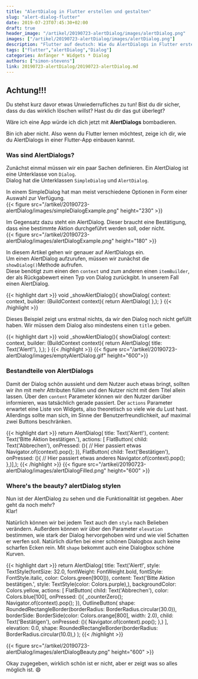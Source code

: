 ```yaml
---
title: "AlertDialog in Flutter erstellen und gestalten"
slug: "alert-dialog-flutter" 
date: 2019-07-23T07:45:30+02:00
draft: true
header_image: "/artikel/20190723-alertDialog/images/alertDialog.png"
images: ["/artikel/20190723-alertDialog/images/alertDialog.png"]
description: "Flutter auf deutsch: Wie du AlertDialogs in Flutter erstellen und gestalten kannst."
tags: ["flutter","alertDialog","Dialog"]
categories: Anfänger * Widgets * Dialog
authors: ["simon-stevens"]
link: 20190723-alertDialog/20190723-alertDialog.md
---
```


## Achtung!!!

Du stehst kurz davor etwas Unwiederrufliches zu tun! Bist du dir sicher, dass du das wirklich löschen willst? Hast du dir das gut überlegt?

Wäre ich eine App würde ich dich jetzt mit **AlertDialogs** bombadieren.

Bin ich aber nicht. Also wenn du Flutter lernen möchtest, zeige ich dir, wie du AlertDialogs in einer Flutter-App einbauen kannst.


### Was sind AlertDialogs?

Zunächst einmal müssen wir ein paar Sachen definieren. Ein AlertDialog ist eine Unterklasse von `Dialog`. <br>
Dialog hat die Unterklassen `SimpleDialog` und `AlertDialog`.

In einem SimpleDialog hat man meist verschiedene Optionen in Form einer Auswahl zur Verfügung.<br>
{{< figure src="/artikel/20190723-alertDialog/images/simpleDialogExample.png" height="230" >}}

Im Gegensatz dazu steht ein AlertDialog. Dieser braucht eine Bestätigung, dass eine bestimmte Aktion durchgeführt werden soll, oder nicht.<br>
{{< figure src="/artikel/20190723-alertDialog/images/alertDialogExample.png" height="180" >}}

In diesem Artikel gehen wir genauer auf AlertDialogs ein.<br>
Um einen AlertDialog aufzurufen, müssen wir zunächst die `showDialog()`Methode aufrufen. <br>
Diese benötigt zum einen den `context` und zum anderen einen `itemBuilder`, der als Rückgabewert einen Typ von Dialog zurückgibt. In unserem Fall einen AlertDialog.


{{< highlight dart >}}
 void _showAlertDialog(){
    showDialog(
      context: context,
      builder: (BuildContext context){
        return AlertDialog(
      },);
  }
{{< /highlight >}}

Dieses Beispiel zeigt uns erstmal nichts, da wir den Dialog noch nicht gefüllt haben.
Wir müssen dem Dialog also mindestens einen `title` geben.<br>

{{< highlight dart >}}
 void _showAlertDialog(){
    showDialog(
      context: context,
      builder: (BuildContext context){
        return AlertDialog(
          title: Text('Alert!'),
      },);
  }
{{< /highlight >}}
{{< figure src="/artikel/20190723-alertDialog/images/emptyAlertDialog.gif" height="600">}}

### Bestandteile von AlertDialogs

Damit der Dialog schön aussieht und dem Nutzer auch etwas bringt, sollten wir ihn mit mehr Attributen füllen und den Nutzer nicht mit dem Titel allein lassen.
Über den `content` Parameter können wir den Nutzer darüber informieren, was tatsächlich gerade passiert. 
Der `actions` Parameter erwartet eine Liste von Widgets, also theoretisch so viele wie du Lust hast. Allerdings sollte man sich, im Sinne der Benutzerfreundlichkeit, auf maximal zwei Buttons beschränken.

{{< highlight dart >}}
return AlertDialog(
          title: Text('Alert!'),
          content: Text('Bitte Aktion bestätigen.'),
          actions: <Widget>[
            FlatButton(
              child: Text('Abbrechen'),
              onPressed: (){
                // Hier passiert etwas
                Navigator.of(context).pop();
              }),
            FlatButton(
              child: Text('Bestätigen'),
              onPressed: (){
                // Hier passiert etwas anderes
                Navigator.of(context).pop();
              },)],);
{{< /highlight >}}
{{< figure src="/artikel/20190723-alertDialog/images/alertDialogFilled.png" height="600" >}}

### Where's the beauty? alertDialog stylen

Nun ist der AlertDialog zu sehen und die Funktionalität ist gegeben. Aber geht da noch mehr?<br>
Klar!

Natürlich können wir bei jedem Text auch den `style` nach Belieben verändern. Außerdem können wir über den Parameter `elevation` bestimmen, wie stark der Dialog hervorgehoben wird und wie viel Schatten er werfen soll.
Natürlich dürfen bei einer schönen Dialogbox auch keine scharfen Ecken rein. Mit `shape` bekommt auch eine Dialogbox schöne Kurven.

{{< highlight dart >}}
return AlertDialog(
          title: Text('Alert!', style: TextStyle(fontSize: 32.0, fontWeight: FontWeight.bold, 
            fontStyle: FontStyle.italic, color: Colors.green[900])),
          content: Text('Bitte Aktion bestätigen.', style: TextStyle(color: Colors.purple),),
          backgroundColor: Colors.yellow,
          actions: <Widget>[
            FlatButton(
              child: Text('Abbrechen'),
              color: Colors.blue[100],
              onPressed: (){
                _counterZero();
                Navigator.of(context).pop();
              }),
            OutlineButton(
              shape: RoundedRectangleBorder(borderRadius: BorderRadius.circular(30.0)),
              borderSide: BorderSide(color: Colors.orange[800], width: 2.0),
              child: Text('Bestätigen'),
              onPressed: (){
                Navigator.of(context).pop();
              },)
          ],
          elevation: 0.0, 
          shape: RoundedRectangleBorder(borderRadius: BorderRadius.circular(10.0),)
          );
{{< /highlight >}}

{{< figure src="/artikel/20190723-alertDialog/images/alertDialogBeauty.png" height="600" >}}

Okay zugegeben, wirklich schön ist er nicht, aber er zeigt was so alles möglich ist. :smile:
